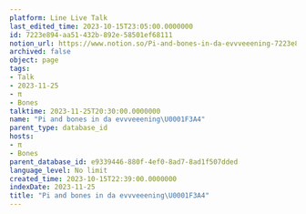```yaml
---
platform: Line Live Talk
last_edited_time: 2023-10-15T23:05:00.0000000
id: 7223e894-aa51-432b-892e-58501ef68111
notion_url: https://www.notion.so/Pi-and-bones-in-da-evvveeening-7223e894aa51432b892e58501ef68111
archived: false
object: page
tags:
- Talk
- 2023-11-25
- π
- Bones
talktime: 2023-11-25T20:30:00.0000000
name: "Pi and bones in da evvveeening\U0001F3A4"
parent_type: database_id
hosts:
- π
- Bones
parent_database_id: e9339446-880f-4ef0-8ad7-8ad1f507dded
language_level: No limit
created_time: 2023-10-15T22:39:00.0000000
indexDate: 2023-11-25
title: "Pi and bones in da evvveeening\U0001F3A4"
---
```



   
   
   
   

   
























